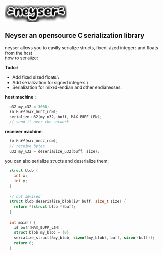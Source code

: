 <img src = "https://github.com/Nizarll/neyser/blob/master/img/logo.png?raw=true" width="200" height ="55">

## Neyser an opensource C serialization library

neyser allows you to easilly serialize structs, fixed-sized integers and floats from the host \
how to serialize: 

**Todo**:\
- Add fixed sized floats.\
- Add serialization for signed integers.\
- Serialization for mixed-endian and other endianesses.

**host machine** :
```c
  u32 my_u32 = 3000;
  i8 buff[MAX_BUFF_LEN];
  serialize_u32(my_u32, buff, MAX_BUFF_LEN);
  // send it over the network
```

**receiver machine**:
```c
  i8 buff[MAX_BUFF_LEN];
  // receive bytes
  u32 my_u32 = deserialize_u32(buff, size);
```

you can also serialize structs and deserialize them:

```c
  struct blob {
    int x;
    int y;
  }
  
  // not advised
  struct blob deserialize_blob(i8* buff, size_t size) {
    return *(struct blob *)buff;
  }

  int main() {
    i8 buff[MAX_BUFF_LEN];
    struct blob my_blob = {0};
    serialize_struct(&my_blob, sizeof(my_blob), buff, sizeof(buff));
    return 0;
  }
```
